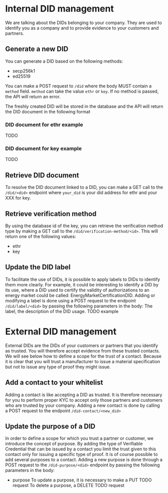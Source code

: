 # Internal DID management 
We are talking about the DIDs belonging to your company. They are used to identify you as a company and to provide evidence to your customers and partners.

## Generate a new DID
You can generate a DID based on the following methods:
- secp256k1
- ed25519

You can make a POST request to `/did` where the body MUST contain a `method` field.
`method` can take the value `ethr` or `key`. If no method is passed, the API will return an error.

The freshly created DID will be stored in the database and the API will return the DID document in the following format
### DID document for ethr example
TODO
### DID document for key example
TODO

## Retrieve DID document
To resolve the DID document linked to a DID, you can make a GET call to the  `/did/<did>` endpoint where `your_did` is your did address for ethr and your XXX for key.

## Retrieve verification method
By using the database id of the key, you can retrieve the verification method type by making a GET call to the `/did/verification-method/<id>`. This will return one of the following values:
- ethr
- key

## Update the DID label
To facilitate the use of DIDs, it is possible to apply labels to DIDs to identify them more clearly. For example, it could be interesting to identify a DID by its use, where a DID used to certify the validity of authorizations to an energy market could be called: EnergyMarketCertificationDID.
Adding or modifying a label is done using a POST request to the endpoint `/did/label/<did>` by passing the following parameters in the body:
The label, the description of the DID usage.
TODO example

# External DID management
External DIDs are the DIDs of your customers or partners that you identify as trusted. You will therefore accept evidence from these trusted contacts. We will see below how to define a scope for the trust of a contact. Because it is clear that you will trust a manufacturer to issue a material specification but not to issue any type of proof they might issue.

## Add a contact to your whitelist
Adding a contact is like accepting a DID as trusted. It is therefore necessary for you to perform proper KYC to accept only those partners and customers who are trusted by your company.
Adding a new contact is done by calling a POST request to the endpoint `/did-contact/<new_did>`

## Update the purpose of a DID
In order to define a scope for which you trust a partner or customer, we introduce the concept of purpose. By adding the type of Verifiable Credential that can be issued by a contact you limit the trust given to this contact only for issuing a specific type of proof. It is of course possible to add several purposes to a contact.
Adding a new purpose is done through a POST request to the `/did-purpose/<did>` endpoint by passing the following parameters in the body:
- purpose
To update a purpose, it is necessary to make a PUT TODO request
To delete a purpose, a DELETE TODO request
